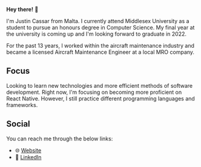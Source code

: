 **Hey there!** 👋 

I'm Justin Cassar from Malta. I currently attend Middlesex University as a student to pursue an honours degree in Computer Science. My final year at the university is coming up and I'm looking forward to graduate in 2022. 

For the past 13 years, I worked within the aircraft maintenance industry and became a licensed Aircraft Maintenance Engineer at a local MRO company.

## Focus

Looking to learn new technologies and more efficient methods of software development. Right now, I'm focusing on becoming more proficient on React Native. However, I still practice different programming languages and frameworks.

## Social
You can reach me through the below links:

* :globe_with_meridians: [Website](https://www.justincassar.com/)
* :necktie: [LinkedIn](https://www.linkedin.com/in/justin-cassar/)
